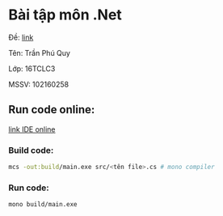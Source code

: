 # Bài tập môn .Net

Đề: [link](https://github.com/tranphuquy19/CSharpPracticeDUT/blob/master/README.pdf)

Tên: Trần Phú Quy

Lớp: 16TCLC3

MSSV: 102160258

## Run code online:

[link IDE online](https://repl.it/@tranphuquy19/CSharpPracticeDUT)

### Build code:

```bash
mcs -out:build/main.exe src/<tên file>.cs # mono compiler
```

### Run code:

```bash
mono build/main.exe
```
